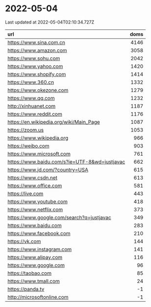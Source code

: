# 2022-05-04

<!-- BEGIN -->
Last updated at 2022-05-04T02:10:34.727Z

url | doms
:- | -:
https://www.sina.com.cn | 4146
https://www.amazon.com | 3058
https://www.sohu.com | 2042
https://www.yahoo.com | 1420
https://www.shopify.com | 1414
https://www.360.cn | 1332
https://www.okezone.com | 1279
https://www.qq.com | 1232
http://xinhuanet.com | 1187
https://www.reddit.com | 1176
https://en.wikipedia.org/wiki/Main_Page | 1087
https://zoom.us | 1053
https://www.wikipedia.org | 966
https://weibo.com | 903
https://www.microsoft.com | 761
https://www.baidu.com/s?ie=UTF-8&wd=justjavac | 662
https://www.jd.com/?country=USA | 615
https://www.csdn.net | 613
https://www.office.com | 581
https://live.com | 443
https://www.youtube.com | 418
https://www.netflix.com | 373
https://www.google.com/search?q=justjavac | 349
https://www.baidu.com | 283
https://www.facebook.com | 210
https://vk.com | 144
https://www.instagram.com | 141
https://www.alipay.com | 116
https://www.google.com | 96
https://taobao.com | 85
https://www.tmall.com | 24
https://panda.tv | -1
http://microsoftonline.com | -1
<!-- END -->

